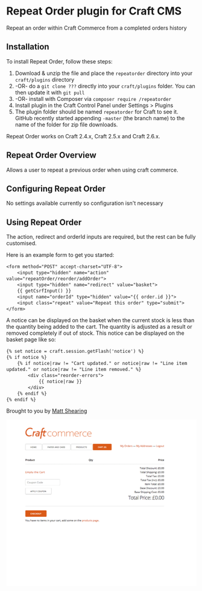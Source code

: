 # Repeat Order plugin for Craft CMS

Repeat an order within Craft Commerce from a completed orders history

## Installation

To install Repeat Order, follow these steps:

1. Download & unzip the file and place the `repeatorder` directory into your `craft/plugins` directory
2.  -OR- do a `git clone ???` directly into your `craft/plugins` folder.  You can then update it with `git pull`
3.  -OR- install with Composer via `composer require /repeatorder`
4. Install plugin in the Craft Control Panel under Settings > Plugins
5. The plugin folder should be named `repeatorder` for Craft to see it.  GitHub recently started appending `-master` (the branch name) to the name of the folder for zip file downloads.

Repeat Order works on Craft 2.4.x, Craft 2.5.x and Craft 2.6.x.

## Repeat Order Overview

Allows a user to repeat a previous order when using craft commerce.

## Configuring Repeat Order

No settings available currently so configuration isn't necessary

## Using Repeat Order

The action, redirect and orderId inputs are required, but the rest can be fully customised.

Here is an example form to get you started:

```
<form method="POST" accept-charset="UTF-8">
    <input type="hidden" name="action" value="repeatOrder/reorder/addOrder">
    <input type="hidden" name="redirect" value="basket">
    {{ getCsrfInput() }}
    <input name="orderId" type="hidden" value="{{ order.id }}">
    <input class="repeat" value="Repeat this order" type="submit">
</form>
```

A notice can be displayed on the basket when the current stock is less than the quantity being added to the cart. The quantity is adjusted as a result or removed completely if out of stock. This notice can be displayed on the basket page like so:


```
{% set notice = craft.session.getFlash('notice') %}
{% if notice %}
	{% if notice|raw != "Cart updated." or notice|raw != "Line item updated." or notice|raw != "Line item removed." %}
		<div class="reorder-errors">
			{{ notice|raw }}
		</div>
	{% endif %}
{% endif %}
```

Brought to you by [Matt Shearing](https://adigital.agency)

![](resources/examples/usage.gif)